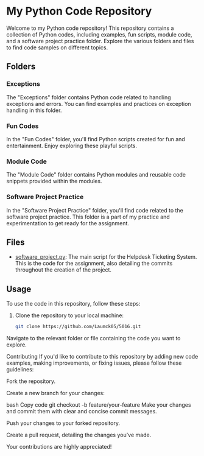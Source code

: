 # My Python Code Repository

Welcome to my Python code repository! This repository contains a collection of Python codes, including examples, fun scripts, module code, and a software project practice folder. Explore the various folders and files to find code samples on different topics.

## Folders

### Exceptions

The "Exceptions" folder contains Python code related to handling exceptions and errors. You can find examples and practices on exception handling in this folder.

### Fun Codes

In the "Fun Codes" folder, you'll find Python scripts created for fun and entertainment. Enjoy exploring these playful scripts.

### Module Code

The "Module Code" folder contains Python modules and reusable code snippets provided within the modules.

### Software Project Practice

In the "Software Project Practice" folder, you'll find code related to the software project practice. This folder is a part of my practice and experimentation to get ready for the assignment.

## Files

- [software_project.py](software_project.py): The main script for the Helpdesk Ticketing System. This is the code for the assignment, also detailing the commits throughout the creation of the project.

## Usage

To use the code in this repository, follow these steps:

1. Clone the repository to your local machine:

   ```bash
   git clone https://github.com/Laumck05/5016.git
Navigate to the relevant folder or file containing the code you want to explore.

Contributing
If you'd like to contribute to this repository by adding new code examples, making improvements, or fixing issues, please follow these guidelines:

Fork the repository.

Create a new branch for your changes:

bash
Copy code
git checkout -b feature/your-feature
Make your changes and commit them with clear and concise commit messages.

Push your changes to your forked repository.

Create a pull request, detailing the changes you've made.

Your contributions are highly appreciated!
